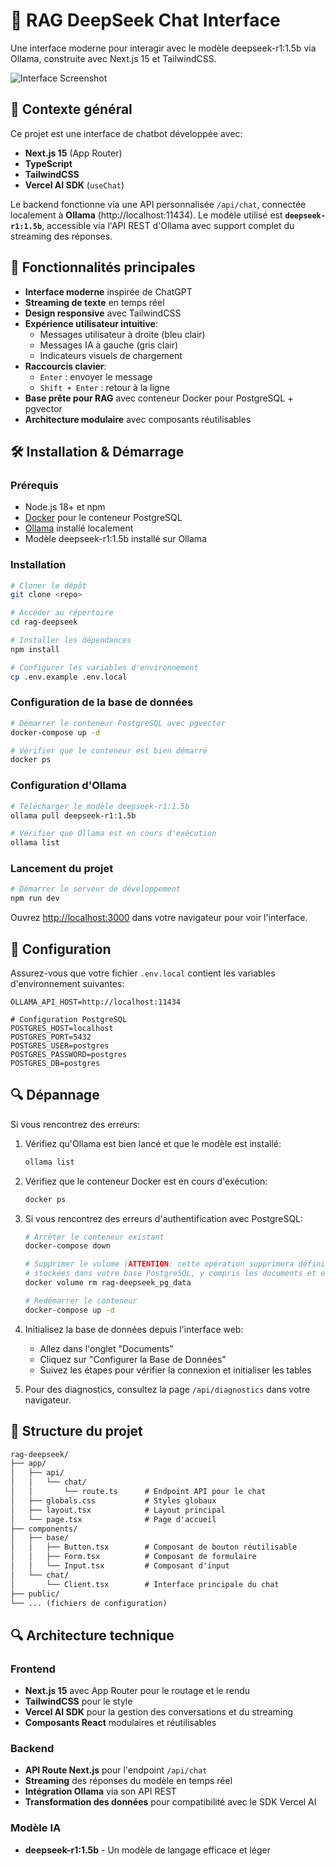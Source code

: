 # 🤖 RAG DeepSeek Chat Interface

Une interface moderne pour interagir avec le modèle deepseek-r1:1.5b via Ollama, construite avec Next.js 15 et TailwindCSS.

![Interface Screenshot](https://placehold.co/600x400?text=DeepSeek+Chat+Interface)

## 🎯 Contexte général

Ce projet est une interface de chatbot développée avec:
- **Next.js 15** (App Router)
- **TypeScript**
- **TailwindCSS**
- **Vercel AI SDK** (`useChat`)

Le backend fonctionne via une API personnalisée `/api/chat`, connectée localement à **Ollama** (http://localhost:11434).
Le modèle utilisé est **`deepseek-r1:1.5b`**, accessible via l'API REST d'Ollama avec support complet du streaming des réponses.

## 🚀 Fonctionnalités principales

- **Interface moderne** inspirée de ChatGPT
- **Streaming de texte** en temps réel
- **Design responsive** avec TailwindCSS
- **Expérience utilisateur intuitive**:
  - Messages utilisateur à droite (bleu clair)
  - Messages IA à gauche (gris clair)
  - Indicateurs visuels de chargement
- **Raccourcis clavier**:
  - `Enter` : envoyer le message
  - `Shift + Enter` : retour à la ligne
- **Base prête pour RAG** avec conteneur Docker pour PostgreSQL + pgvector
- **Architecture modulaire** avec composants réutilisables

## 🛠️ Installation & Démarrage

### Prérequis
- Node.js 18+ et npm
- [Docker](https://www.docker.com/) pour le conteneur PostgreSQL
- [Ollama](https://ollama.ai/) installé localement
- Modèle deepseek-r1:1.5b installé sur Ollama

### Installation

```bash
# Cloner le dépôt
git clone <repo>

# Accéder au répertoire
cd rag-deepseek

# Installer les dépendances
npm install

# Configurer les variables d'environnement
cp .env.example .env.local
```

### Configuration de la base de données

```bash
# Démarrer le conteneur PostgreSQL avec pgvector
docker-compose up -d

# Vérifier que le conteneur est bien démarré
docker ps
```

### Configuration d'Ollama

```bash
# Télécharger le modèle deepseek-r1:1.5b
ollama pull deepseek-r1:1.5b

# Vérifier que Ollama est en cours d'exécution
ollama list
```

### Lancement du projet

```bash
# Démarrer le serveur de développement
npm run dev
```

Ouvrez [http://localhost:3000](http://localhost:3000) dans votre navigateur pour voir l'interface.

## 🔧 Configuration

Assurez-vous que votre fichier `.env.local` contient les variables d'environnement suivantes:

```
OLLAMA_API_HOST=http://localhost:11434

# Configuration PostgreSQL
POSTGRES_HOST=localhost
POSTGRES_PORT=5432
POSTGRES_USER=postgres
POSTGRES_PASSWORD=postgres
POSTGRES_DB=postgres
```

## 🔍 Dépannage

Si vous rencontrez des erreurs:

1. Vérifiez qu'Ollama est bien lancé et que le modèle est installé:
   ```bash
   ollama list
   ```

2. Vérifiez que le conteneur Docker est en cours d'exécution:
   ```bash
   docker ps
   ```

3. Si vous rencontrez des erreurs d'authentification avec PostgreSQL:
   ```bash
   # Arrêter le conteneur existant
   docker-compose down
   
   # Supprimer le volume (ATTENTION: cette opération supprimera définitivement toutes les données 
   # stockées dans votre base PostgreSQL, y compris les documents et embeddings générés)
   docker volume rm rag-deepseek_pg_data
   
   # Redémarrer le conteneur
   docker-compose up -d
   ```

4. Initialisez la base de données depuis l'interface web:
   - Allez dans l'onglet "Documents"
   - Cliquez sur "Configurer la Base de Données"
   - Suivez les étapes pour vérifier la connexion et initialiser les tables

5. Pour des diagnostics, consultez la page `/api/diagnostics` dans votre navigateur.

## 📁 Structure du projet

```txt
rag-deepseek/
├── app/
│   ├── api/
│   │   └── chat/
│   │       └── route.ts      # Endpoint API pour le chat
│   ├── globals.css           # Styles globaux
│   ├── layout.tsx            # Layout principal
│   └── page.tsx              # Page d'accueil
├── components/
│   ├── base/
│   │   ├── Button.tsx        # Composant de bouton réutilisable
│   │   ├── Form.tsx          # Composant de formulaire
│   │   └── Input.tsx         # Composant d'input 
│   └── chat/
│       └── Client.tsx        # Interface principale du chat
├── public/
└── ... (fichiers de configuration)
```

## 🔍 Architecture technique

### Frontend
- **Next.js 15** avec App Router pour le routage et le rendu
- **TailwindCSS** pour le style
- **Vercel AI SDK** pour la gestion des conversations et du streaming
- **Composants React** modulaires et réutilisables

### Backend
- **API Route Next.js** pour l'endpoint `/api/chat`
- **Streaming** des réponses du modèle en temps réel
- **Intégration Ollama** via son API REST
- **Transformation des données** pour compatibilité avec le SDK Vercel AI

### Modèle IA
- **deepseek-r1:1.5b** - Un modèle de langage efficace et léger

